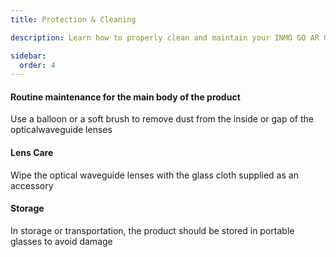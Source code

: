 ```yaml
---
title: Protection & Cleaning

description: Learn how to properly clean and maintain your INMO GO AR Glasses, including lens care and storage guidelines.

sidebar:
  order: 4
---
```

#### Routine maintenance for the main body of the product

Use a balloon or a soft brush to remove dust from the inside or gap of the opticalwaveguide lenses

#### Lens Care

Wipe the optical waveguide lenses with the glass cloth supplied as an accessory

#### Storage

In storage or transportation, the product should be stored in portable glasses to avoid damage
